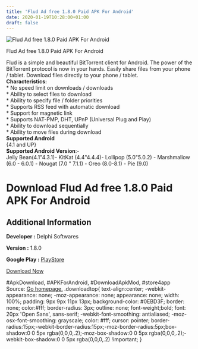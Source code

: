 ```yaml
---
title: 'Flud Ad free 1.8.0 Paid APK For Android'
date: 2020-01-19T10:28:00+01:00
draft: false
---
```


![Flud Ad free 1.8.0 Paid APK For Android](https://i0.wp.com/apkhome.net/wp-content/uploads/2020/01/Flud-Ad-free-1.8.0-Paid.png "Flud Ad free 1.8.0 Paid APK For Android")

  

Flud Ad free 1.8.0 Paid APK For Android

Flud is a simple and beautiful BitTorrent client for Android. The power of the BitTorrent protocol is now in your hands. Easily share files from your phone / tablet. Download files directly to your phone / tablet.  
**Characteristics:**  
\* No speed limit on downloads / downloads  
\* Ability to select files to download  
\* Ability to specify file / folder priorities  
\* Supports RSS feed with automatic download  
\* Support for magnetic link  
\* Supports NAT-PMP, DHT, UPnP (Universal Plug and Play)  
\* Ability to download sequentially  
\* Ability to move files during download  
**Supported Android**  
{4.1 and UP}  
**Supported Android Version**:-  
Jelly Bean(4.1"4.3.1)- KitKat (4.4"4.4.4)- Lollipop (5.0"5.0.2) - Marshmallow (6.0 - 6.0.1) - Nougat (7.0 " 7.1.1) - Oreo (8.0-8.1) - Pie (9.0)

Download Flud Ad free 1.8.0 Paid APK For Android
================================================

Additional Information
----------------------

**Developer :** Delphi Softwares

**Version :** 1.8.0

**Google Play :** [PlayStore](https://play.google.com/store/apps/details?id=com.delphicoder.flud.paid)

  

[Download Now](https://store4app.co/post/flud-ad-free-1-8-0-paid-apk-for-android_1579424003)

  
#ApkDownload, #APKForAndroid, #DownloadApkMod, #store4app  
Source: [Go homepage.](https://store4app.co/post/flud-ad-free-1-8-0-paid-apk-for-android_1579424003) .downloadtop{ text-align:center; -webkit-appearance: none; -moz-appearance: none; appearance: none; width: 100%; padding: 9px 9px 11px 13px; background-color: #0EBD3F; border: none; color:#fff; border-radius: 3px; outline: none; font-weight;bold; font: 20px 'Open Sans', sans-serif; -webkit-font-smoothing: antialiased; -moz-osx-font-smoothing: grayscale; color: #fff; cursor: pointer; border-radius:15px;-webkit-border-radius:15px;-moz-border-radius:5px;box-shadow:0 0 5px rgba(0,0,0,.2);-moz-box-shadow:0 0 5px rgba(0,0,0,.2);-webkit-box-shadow:0 0 5px rgba(0,0,0,.2) !important; }